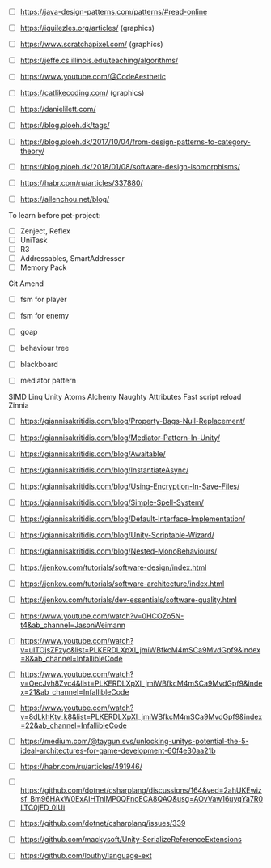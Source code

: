 - [ ] https://java-design-patterns.com/patterns/#read-online
- [ ] https://iquilezles.org/articles/ (graphics)
- [ ] https://www.scratchapixel.com/ (graphics)
- [ ] https://jeffe.cs.illinois.edu/teaching/algorithms/
- [ ] https://www.youtube.com/@CodeAesthetic
- [ ] https://catlikecoding.com/ (graphics)
- [ ] https://danielilett.com/
- [ ] https://blog.ploeh.dk/tags/


- [ ] https://blog.ploeh.dk/2017/10/04/from-design-patterns-to-category-theory/
- [ ] https://blog.ploeh.dk/2018/01/08/software-design-isomorphisms/
- [ ] https://habr.com/ru/articles/337880/
- [ ] https://allenchou.net/blog/

To learn before pet-project:
- [ ] Zenject, Reflex
- [ ] UniTask
- [ ] R3
- [ ] Addressables, SmartAddresser
- [ ] Memory Pack

Git Amend
- [ ] fsm for player
- [ ] fsm for enemy
- [ ] goap
- [ ] behaviour tree
- [ ] blackboard
- [ ] mediator pattern




SIMD  Linq
Unity Atoms
Alchemy
Naughty Attributes
Fast script reload
Zinnia



- [ ] https://giannisakritidis.com/blog/Property-Bags-Null-Replacement/
- [ ] https://giannisakritidis.com/blog/Mediator-Pattern-In-Unity/
- [ ] https://giannisakritidis.com/blog/Awaitable/
- [ ] https://giannisakritidis.com/blog/InstantiateAsync/
- [ ] https://giannisakritidis.com/blog/Using-Encryption-In-Save-Files/
- [ ] https://giannisakritidis.com/blog/Simple-Spell-System/
- [ ] https://giannisakritidis.com/blog/Default-Interface-Implementation/
- [ ] https://giannisakritidis.com/blog/Unity-Scriptable-Wizard/
- [ ] https://giannisakritidis.com/blog/Nested-MonoBehaviours/
- [ ] https://jenkov.com/tutorials/software-design/index.html
- [ ] https://jenkov.com/tutorials/software-architecture/index.html
- [ ] https://jenkov.com/tutorials/dev-essentials/software-quality.html
- [ ] https://www.youtube.com/watch?v=0HCOZo5N-t4&ab_channel=JasonWeimann
- [ ] https://www.youtube.com/watch?v=uITOjsZFzyc&list=PLKERDLXpXl_jmiWBfkcM4mSCa9MvdGpf9&index=8&ab_channel=InfallibleCode
- [ ] https://www.youtube.com/watch?v=OecJvh8Zvc4&list=PLKERDLXpXl_jmiWBfkcM4mSCa9MvdGpf9&index=21&ab_channel=InfallibleCode
- [ ] https://www.youtube.com/watch?v=8dLkhKtv_k8&list=PLKERDLXpXl_jmiWBfkcM4mSCa9MvdGpf9&index=22&ab_channel=InfallibleCode
- [ ] https://medium.com/@taygun.svs/unlocking-unitys-potential-the-5-ideal-architectures-for-game-development-60f4e30aa21b
- [ ] https://habr.com/ru/articles/491946/
- [ ] https://github.com/dotnet/csharplang/discussions/164&ved=2ahUKEwizsf_Bm96HAxW0ExAIHTnlMP0QFnoECA8QAQ&usg=AOvVaw16uyqYa7R0LTC0jFD_0IUi
- [ ] https://github.com/dotnet/csharplang/issues/339

- [ ] https://github.com/mackysoft/Unity-SerializeReferenceExtensions
- [ ] https://github.com/louthy/language-ext